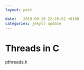 ```yaml
---
layout: post

date:   2018-09-19 22:25:52 +0100
categories: jekyll update
---
```

Threads in C
============

pthreads.h
